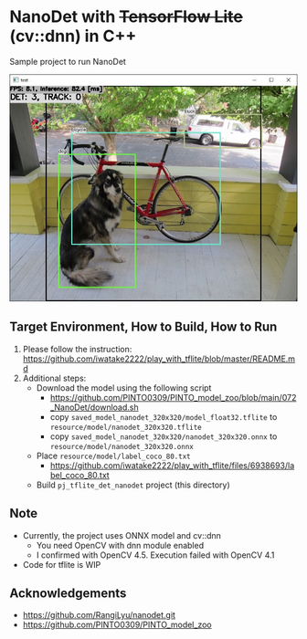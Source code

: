 # NanoDet with ~~TensorFlow Lite~~ (cv::dnn) in C++
Sample project to run NanoDet

![00_doc/nanodet.jpg](00_doc/nanodet.jpg)

## Target Environment, How to Build, How to Run
1. Please follow the instruction: https://github.com/iwatake2222/play_with_tflite/blob/master/README.md
2. Additional steps:
    - Download the model using the following script
        - https://github.com/PINTO0309/PINTO_model_zoo/blob/main/072_NanoDet/download.sh
        - copy `saved_model_nanodet_320x320/model_float32.tflite` to `resource/model/nanodet_320x320.tflite`
        - copy `saved_model_nanodet_320x320/nanodet_320x320.onnx` to `resource/model/nanodet_320x320.onnx`
    - Place `resource/model/label_coco_80.txt`
        - https://github.com/iwatake2222/play_with_tflite/files/6938693/label_coco_80.txt
    - Build  `pj_tflite_det_nanodet` project (this directory)

## Note
- Currently, the project uses ONNX model and cv::dnn
    - You need OpenCV with dnn module enabled
    - I confirmed with OpenCV 4.5. Execution failed with OpenCV 4.1
- Code for tflite is WIP

## Acknowledgements
- https://github.com/RangiLyu/nanodet.git
- https://github.com/PINTO0309/PINTO_model_zoo
